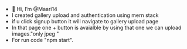 - 👋 Hi, I’m @Maari14
-  I created gallery upload and authentication using mern stack
-  if u click signup button it will navigate to gallery upload page
-  In that page one + button is avaialble by using that one we can upload images."only jpeg "
-  For run code "npm start".
